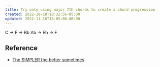 ```yaml
---
title: Try only using major 7th chords to create a chord progression
created: 2022-10-18T18:32:56-05:00
updated: 2022-11-16T16:05:00-06:00
---
```


C -> F -> Bb
Ab -> Eb -> F

## Reference
- [The SIMPLER the better sometimes](https://youtube.com/shorts/BH4AuClW9Jc?feature=share)